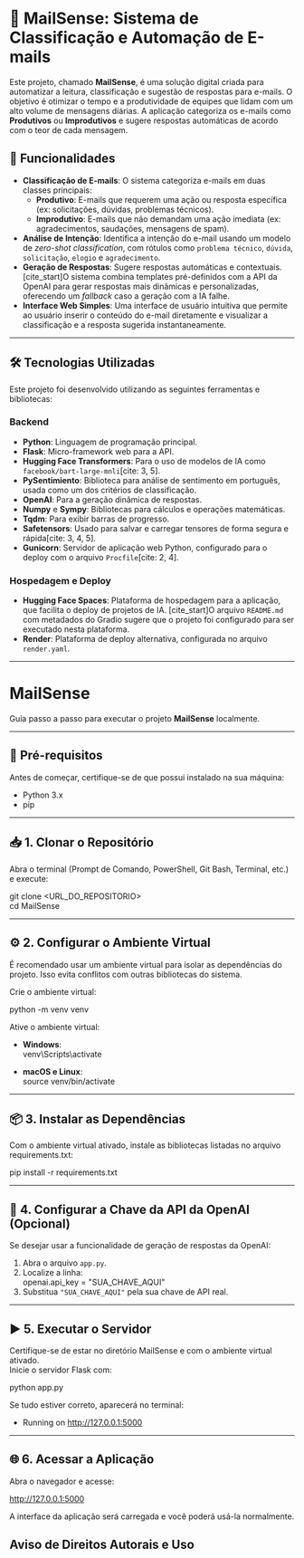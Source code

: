 # 🤖 MailSense: Sistema de Classificação e Automação de E-mails

Este projeto, chamado **MailSense**, é uma solução digital criada para automatizar a leitura, classificação e sugestão de respostas para e-mails. O objetivo é otimizar o tempo e a produtividade de equipes que lidam com um alto volume de mensagens diárias. A aplicação categoriza os e-mails como **Produtivos** ou **Improdutivos** e sugere respostas automáticas de acordo com o teor de cada mensagem.

## 🌟 Funcionalidades

- **Classificação de E-mails**: O sistema categoriza e-mails em duas classes principais:
    - **Produtivo**: E-mails que requerem uma ação ou resposta específica (ex: solicitações, dúvidas, problemas técnicos).
    - **Improdutivo**: E-mails que não demandam uma ação imediata (ex: agradecimentos, saudações, mensagens de spam).
- **Análise de Intenção**: Identifica a intenção do e-mail usando um modelo de *zero-shot classification*, com rótulos como `problema técnico`, `dúvida`, `solicitação`, `elogio` e `agradecimento`.
- **Geração de Respostas**: Sugere respostas automáticas e contextuais. [cite_start]O sistema combina templates pré-definidos com a API da OpenAI para gerar respostas mais dinâmicas e personalizadas, oferecendo um *fallback* caso a geração com a IA falhe.
- **Interface Web Simples**: Uma interface de usuário intuitiva que permite ao usuário inserir o conteúdo do e-mail diretamente e visualizar a classificação e a resposta sugerida instantaneamente.

---

## 🛠️ Tecnologias Utilizadas

Este projeto foi desenvolvido utilizando as seguintes ferramentas e bibliotecas:

### Backend
- **Python**: Linguagem de programação principal.
- **Flask**: Micro-framework web para a API.
- **Hugging Face Transformers**: Para o uso de modelos de IA como `facebook/bart-large-mnli`[cite: 3, 5].
- **PySentimiento**: Biblioteca para análise de sentimento em português, usada como um dos critérios de classificação.
- **OpenAI**: Para a geração dinâmica de respostas.
- **Numpy** e **Sympy**: Bibliotecas para cálculos e operações matemáticas.
- **Tqdm**: Para exibir barras de progresso.
- **Safetensors**: Usado para salvar e carregar tensores de forma segura e rápida[cite: 3, 4, 5].
- **Gunicorn**: Servidor de aplicação web Python, configurado para o deploy com o arquivo `Procfile`[cite: 2, 4].

### Hospedagem e Deploy
- **Hugging Face Spaces**: Plataforma de hospedagem para a aplicação, que facilita o deploy de projetos de IA. [cite_start]O arquivo `README.md` com metadados do Gradio sugere que o projeto foi configurado para ser executado nesta plataforma.
- **Render**: Plataforma de deploy alternativa, configurada no arquivo `render.yaml`.

---

# MailSense

Guia passo a passo para executar o projeto **MailSense** localmente.

---

## 📌 Pré-requisitos
Antes de começar, certifique-se de que possui instalado na sua máquina:
- Python 3.x
- pip

---

## 📥 1. Clonar o Repositório
Abra o terminal (Prompt de Comando, PowerShell, Git Bash, Terminal, etc.) e execute:

git clone <URL_DO_REPOSITORIO>  
cd MailSense

---

## ⚙️ 2. Configurar o Ambiente Virtual
É recomendado usar um ambiente virtual para isolar as dependências do projeto. Isso evita conflitos com outras bibliotecas do sistema.

Crie o ambiente virtual:

python -m venv venv

Ative o ambiente virtual:

- **Windows**:  
  venv\Scripts\activate  

- **macOS e Linux**:  
  source venv/bin/activate  

---

## 📦 3. Instalar as Dependências
Com o ambiente virtual ativado, instale as bibliotecas listadas no arquivo requirements.txt:

pip install -r requirements.txt

---

## 🔑 4. Configurar a Chave da API da OpenAI (Opcional)
Se desejar usar a funcionalidade de geração de respostas da OpenAI:

1. Abra o arquivo `app.py`.  
2. Localize a linha:  
   openai.api_key = "SUA_CHAVE_AQUI"  
3. Substitua `"SUA_CHAVE_AQUI"` pela sua chave de API real.  

---

## ▶️ 5. Executar o Servidor
Certifique-se de estar no diretório MailSense e com o ambiente virtual ativado.  
Inicie o servidor Flask com:

python app.py

Se tudo estiver correto, aparecerá no terminal:

 * Running on http://127.0.0.1:5000

---

## 🌐 6. Acessar a Aplicação
Abra o navegador e acesse:

http://127.0.0.1:5000

A interface da aplicação será carregada e você poderá usá-la normalmente.


## Aviso de Direitos Autorais e Uso
